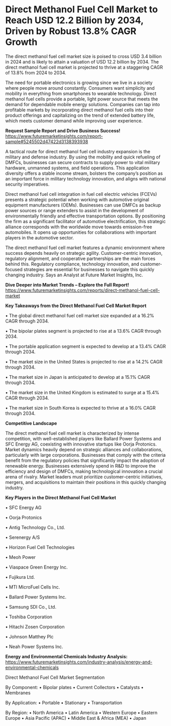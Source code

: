 # Direct Methanol Fuel Cell Market to Reach USD 12.2 Billion by 2034, Driven by Robust 13.8% CAGR Growth

The direct methanol fuel cell market size is poised to cross USD 3.4 billion in 2024 and is likely to attain a valuation of USD 12.2 billion by 2034. The direct methanol fuel cell market is projected to thrive at a staggering CAGR of 13.8% from 2024 to 2034.

The need for portable electronics is growing since we live in a society where people move around constantly. Consumers want simplicity and mobility in everything from smartphones to wearable technology. Direct methanol fuel cells provide a portable, light power source that meets the demand for dependable mobile energy solutions. Companies can tap into profitable markets by incorporating direct methanol fuel cells into their product offerings and capitalizing on the trend of extended battery life, which meets customer demand while improving user experience.

**Request Sample Report and Drive Business Success!** https://www.futuremarketinsights.com/report-sample#5245502d47422d3138393938

A tactical route for direct methanol fuel cell industry expansion is the military and defense industry. By using the mobility and quick refueling of DMFCs, businesses can secure contracts to supply power to vital military hardware, unmanned systems, and field operations. This application diversity offers a stable income stream, bolsters the company’s position as an important force in military technology innovation, and aligns with national security imperatives.

Direct methanol fuel cell integration in fuel cell electric vehicles (FCEVs) presents a strategic potential when working with automotive original equipment manufacturers (OEMs). Businesses can use DMFCs as backup power sources or range extenders to assist in the development of environmentally friendly and effective transportation options. By positioning the firm as a significant facilitator of automotive electrification, this strategic alliance corresponds with the worldwide move towards emission-free automobiles. It opens up opportunities for collaborations with important players in the automotive sector.

The direct methanol fuel cell market features a dynamic environment where success depends heavily on strategic agility. Customer-centric innovation, regulatory alignment, and cooperative partnerships are the main forces behind this. Regulatory compliance, technology innovation, and customer-focused strategies are essential for businesses to navigate this quickly changing industry. Says an Analyst at Future Market Insights, Inc.

**Dive Deeper into Market Trends – Explore the Full Report!** https://www.futuremarketinsights.com/reports/direct-methanol-fuel-cell-market

**Key Takeaways from the Direct Methanol Fuel Cell Market Report**

•	The global direct methanol fuel cell market size expanded at a 16.2% CAGR through 2034.

•	The bipolar plates segment is projected to rise at a 13.6% CAGR through 2034.

•	The portable application segment is expected to develop at a 13.4% CAGR through 2034.

•	The market size in the United States is projected to rise at a 14.2% CAGR through 2034.

•	The market size in Japan is anticipated to develop at a 15.1% CAGR through 2034.

•	The market size in the United Kingdom is estimated to surge at a 15.4% CAGR through 2034.

•	The market size in South Korea is expected to thrive at a 16.0% CAGR through 2034.

**Competitive Landscape**

The direct methanol fuel cell market is characterized by intense competition, with well-established players like Ballard Power Systems and SFC Energy AG, coexisting with innovative startups like Oorja Protonics. Market dynamics heavily depend on strategic alliances and collaborations, particularly with large corporations. Businesses that comply with the criteria benefit from the regulatory policies that significantly impact the adoption of renewable energy. Businesses extensively spend in R&D to improve the efficiency and design of DMFCs, making technological innovation a crucial arena of rivalry. Market leaders must prioritize customer-centric initiatives, mergers, and acquisitions to maintain their positions in this quickly changing industry.

**Key Players in the Direct Methanol Fuel Cell Market**

•	SFC Energy AG

•	Oorja Protonics

•	Antig Technology Co., Ltd.

•	Serenergy A/S

•	Horizon Fuel Cell Technologies

•	Meoh Power

•	Viaspace Green Energy Inc.

•	Fujikura Ltd.

•	MTI MicroFuel Cells Inc.

•	Ballard Power Systems Inc.

•	Samsung SDI Co., Ltd.

•	Toshiba Corporation

•	Hitachi Zosen Corporation

•	Johnson Matthey Plc

•	Neah Power Systems Inc.

**Energy and Environmental Chemicals Industry Analysis:** https://www.futuremarketinsights.com/industry-analysis/energy-and-environmental-chemicals

Direct Methanol Fuel Cell Market Segmentation

By Component:
•	Bipolar plates
•	Current Collectors
•	Catalysts
•	Membranes

By Application:
•	Portable
•	Stationary
•	Transportation

By Region:
•	North America
•	Latin America
•	Western Europe
•	Eastern Europe
•	Asia Pacific (APAC)
•	Middle East & Africa (MEA)
•	Japan

